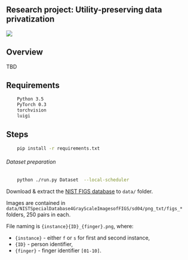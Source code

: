 ## Research project: Utility-preserving data privatization

<img src="http://forthebadge.com/images/badges/made-with-python.svg" />

## Overview

TBD


## Requirements

```bash
    Python 3.5
    PyTorch 0.3
    torchvision
    luigi
```


## Steps

```bash
    pip install -r requirements.txt
```

###### Dataset preparation
```bash
    python ./run.py Dataset  --local-scheduler
```

Download & extract the [NIST FIGS database](https://www.nist.gov/srd/nist-special-database-4) to `data/` folder.

Images are contained in `data/NISTSpecialDatabase4GrayScaleImagesofFIGS/sd04/png_txt/figs_*` folders, 250 pairs in each.

File naming is `{instance}{ID}_{finger}.png`, where:

- `{instance}` - either `f` or `s` for first and second instance,
- `{ID}` - person identifier,
- `{finger}` - finger identifier `[01-10]`.
